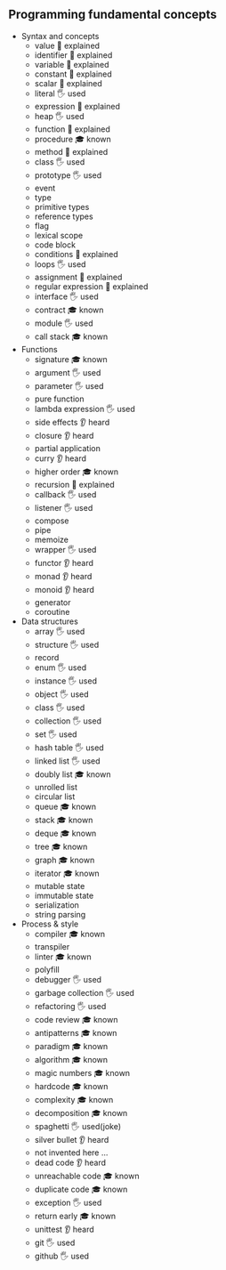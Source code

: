 ## Programming fundamental concepts

- Syntax and concepts
  - value 🙋 explained
  - identifier 🙋 explained
  - variable 🙋 explained
  - constant 🙋 explained
  - scalar 🙋 explained
  - literal 🖐️ used
  - expression 🙋 explained
  - heap 🖐️ used
  - function 🙋 explained
  - procedure 🎓 known
  - method 🙋 explained
  - class 🖐️ used
  - prototype 🖐️ used
  - event 
  - type 
  - primitive types 
  - reference types 
  - flag 
  - lexical scope
  - code block 
  - conditions 🙋 explained
  - loops 🖐️ used
  - assignment 🙋 explained
  - regular expression 🙋 explained
  - interface 🖐️ used
  - contract 🎓 known
  - module 🖐️ used
  - call stack 🎓 known
- Functions
  - signature 🎓 known
  - argument 🖐️ used
  - parameter 🖐️ used
  - pure function 
  - lambda expression 🖐️ used
  - side effects 👂 heard
  - closure 👂 heard
  - partial application
  - curry 👂 heard
  - higher order 🎓 known
  - recursion 🙋 explained
  - callback 🖐️ used
  - listener 🖐️ used
  - compose
  - pipe
  - memoize
  - wrapper 🖐️ used
  - functor 👂 heard
  - monad 👂 heard
  - monoid 👂 heard
  - generator 
  - coroutine 
- Data structures
  - array 🖐️ used
  - structure 🖐️ used
  - record 
  - enum 🖐️ used
  - instance 🖐️ used
  - object 🖐️ used
  - class 🖐️ used
  - collection 🖐️ used
  - set 🖐️ used
  - hash table 🖐️ used
  - linked list 🖐️ used
  - doubly list 🎓 known
  - unrolled list 
  - circular list 
  - queue 🎓 known
  - stack 🎓 known
  - deque 🎓 known
  - tree 🎓 known
  - graph 🎓 known
  - iterator 🎓 known
  - mutable state 
  - immutable state 
  - serialization 
  - string parsing 
- Process & style
  - compiler 🎓 known
  - transpiler
  - linter 🎓 known
  - polyfill
  - debugger 🖐️ used
  - garbage collection 🖐️ used
  - refactoring 🖐️ used
  - code review 🎓 known
  - antipatterns 🎓 known
  - paradigm 🎓 known
  - algorithm 🎓 known
  - magic numbers 🎓 known
  - hardcode 🎓 known
  - complexity 🎓 known
  - decomposition 🎓 known
  - spaghetti 🖐️ used(joke)
  - silver bullet 👂 heard
  - not invented here ...
  - dead code 👂 heard
  - unreachable code 🎓 known
  - duplicate code 🎓 known
  - exception 🖐️ used
  - return early 🎓 known
  - unittest 👂 heard
  - git 🖐️ used
  - github 🖐️ used
